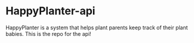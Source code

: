 # HappyPlanter-api
HappyPlanter is a system that helps plant parents keep track of their plant babies. This is the repo for the api!
